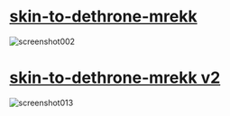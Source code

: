 # [skin-to-dethrone-mrekk](https://github.com/kraisteee/skin-to-dethrone-mrekk/raw/main/skin-to-dethrone-mrekk.osk)
![screenshot002](https://github.com/user-attachments/assets/59f42274-324a-4c96-890c-1cacc365411f)
# [skin-to-dethrone-mrekk v2](https://github.com/kraisteee/skin-to-dethrone-mrekk/raw/refs/heads/main/skin-to-dethrone-mrekk%20v2.osk)
![screenshot013](https://github.com/user-attachments/assets/f4dd2a71-e8e6-49e6-97ef-268fe82c55a0)


